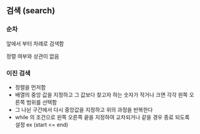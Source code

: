 ## 검색 (search)

### 순차

앞에서 부터 차례로 검색함 

정렬 여부와 상관이 없음



### 이진 검색

- 정렬을 먼저함
- 배열의 중앙 값을 지정하고 그 값보다 찾고자 하는 숫자가 작거나 크면 각각 왼쪽 오른쪽 범위를 선택함
- 그 나뉜 구간에서 다시 중앙값을 지정하고 위의 과정을 반복한다
- while 의 조건으로 왼쪽 오른쪽 끝을 지정하여 교차되거나 같을 경우 종료 되도록 설정 ex (start <= end)



### 

